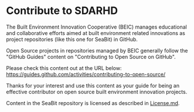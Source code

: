 # Contribute to SDARHD

The Built Environment Innovation Cooperative (BEIC) manages educational and collaborative efforts aimed at built environment related innovations as project repositories (like this one for SeaBit) in GitHub. 

Open Source projects in repositories managed by BEIC generally follow the "GitHub Guides" content on "Contributing to Open Source on GitHub".

Please check this content out at the URL below:
https://guides.github.com/activities/contributing-to-open-source/

Thanks for your interest and use this content as your guide for being an effective contributor on open source built environment innovation projects.

Content in the SeaBit repository is licensed as described in [License.md](https://github.com/BEICBIM/SDARHD/blob/master/License.md).
